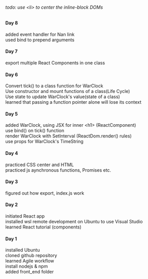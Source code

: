 
###### todo: use \<li\> to center the inline-block DOMs

#### Day 8 ####
added event handler for Nan link\
used bind to prepend arguments

#### Day 7 ####
export multiple React Components in one class

#### Day 6 ####
Convert tick() to a class function for WarClock\
Use constructor and mount functions of a class(Life Cycle)\
Use state to update WarClock's value(state of a class)\
learned that passing a function pointer alone will lose its context

#### Day 5 ####
added WarClock, using JSX for inner \<h1\> (ReactComponent)\
use bind() on tick() function\
render WarClock with SetInterval (ReactDom.render() rules)\
use props for WarClock's TimeString

#### Day 4 ####
practiced CSS center and HTML\
practiced js aynchronous functions, Promises etc.

#### Day 3 ####
figured out how export, index.js work

#### Day 2 ####
initiated React app\
installed wsl remote development on Ubuntu to use Visual Studio\
learned React tutorial (components)

#### Day 1 ####
installed Ubuntu\
cloned github repository\
learned Agile workflow\
install nodejs & npm\
added front\_end folder

